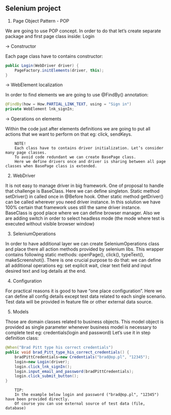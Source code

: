 ## Selenium project

1. Page Object Pattern - POP

We are going to use POP concept. In order to do that let’s create separate package and first page class inside: Login

→ Constructor

Each page class have to contains constructor:  

```java
public Login(WebDriver driver) {
    PageFactory.initElements(driver, this);
}
```

→ WebElement localization

In order to find elements we are going to use @FindBy() annotation:

```java
@FindBy(how = How.PARTIAL_LINK_TEXT, using = "Sign in")
private WebElement lnk_signIn;
```

→ Operations on elements

Within the code just after elements definitions we are going to put all actions that we want to perform on that eg: click, sendKeys.


        NOTE!
        Each class have to contains driver initialization. Let’s consider many page classes. 
        To avoid code redundant we can create BasePage class. 
        Here we define drivers once and driver is sharing between all page classes when BasePage class is extended.

2. WebDriver

It is not easy to manage driver in big framework. One of proposal to handle that challenge is BaseClass. Here we can define singleton. Static method setDriver() in called once in @Before hook. 
Other static method getDriver() can be called wherever you need driver instance. In this solution we have 100% certain that framework uses still the same driver instance.   
BaseClass is good place where we can define browser manager. Also we are adding switch in order to select headless mode (the mode where test is executed without visible browser window)

3. SeleniumOperations

In order to have additional layer we can create SeleniumOperations class and place there all action methods provided by selenium libs. 
This wrapper contains following static methods: openPage(), click(), typeText(), makeScreenshot(). 
There is one crucial purpose to do that: we can define all additional operations eg: set explicit wait, clear text field and input desired text and log details at the end.  


4. Configuration

For practical reasons it is good to have “one place configuration”. 
Here we can define all config details except test data related to each single scenario. Test data will be provided in feature file or other external data source. 

5. Models

Those are domain classes related to business objects. This model object is provided as single parameter whenever business model is necessary to complete test eg: credentials(login and password)
Let’s use it in step definition class:

```java
@When("Brad Pitt type his correct credentials")
public void brad_Pitt_type_his_correct_credentials() {
    bradPittCredentials=new Credentials("brad@op.pl", "12345");
    login=new Login(driver);
    login.click_lnk_signIn();
    login.input_email_and_password(bradPittCredentials);
    login.click_submit_button();
}
```

        TIP: 
        In the example below login and password ("brad@op.pl", "12345") have been provided directly. 
        Of course you can use external source of test data (file, database)
